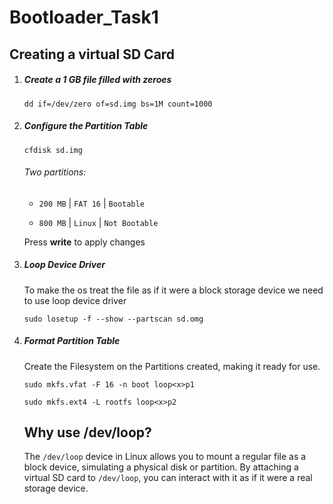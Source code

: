 # Bootloader_Task1

## Creating a virtual SD Card

1. ##### Create a 1 GB file filled with zeroes

   `dd if=/dev/zero of=sd.img bs=1M count=1000`

2. ##### Configure the Partition Table

   `cfdisk sd.img`

   ###### Two partitions:

   - `200 MB` | `FAT 16` | `Bootable`

   - `800 MB` | `Linux` | `Not Bootable`

   Press **write** to apply changes

3. ##### Loop Device Driver

   To make the os treat the file as if it were a block storage device we need to use loop device driver

   `sudo losetup -f --show --partscan sd.omg`

4. ##### Format Partition Table

   Create the Filesystem on the Partitions created, making it ready for use.

   `sudo mkfs.vfat -F 16 -n boot loop<x>p1`

   `sudo mkfs.ext4 -L rootfs loop<x>p2`

   ## Why use /dev/loop?

   The  `/dev/loop` device in Linux allows you to mount a regular file as a  block device, simulating a physical disk or partition. By attaching a virtual SD card to `/dev/loop`, you can interact with it as if it were a real storage device.

   